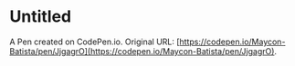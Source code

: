 # Untitled

A Pen created on CodePen.io. Original URL: [https://codepen.io/Maycon-Batista/pen/JjgagrO](https://codepen.io/Maycon-Batista/pen/JjgagrO).


